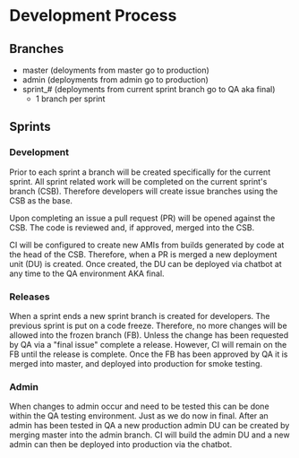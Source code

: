 # Development Process

## Branches

- master (deloyments from master go to production)
- admin (deployments from admin go to production)
- sprint_# (deployments from current sprint branch go to QA aka final)
  - 1 branch per sprint

## Sprints

### Development

Prior to each sprint a branch will be created specifically for the current sprint.
All sprint related work will be completed on the current sprint's branch (CSB).
Therefore developers will create issue branches using the CSB as the base.

Upon completing an issue a pull request (PR) will be opened against the CSB.
The code is reviewed and, if approved, merged into the CSB.

CI will be configured to create new AMIs from builds generated by code at the head of the CSB.
Therefore, when a PR is merged a new deployment unit (DU) is created. Once created, the DU can be deployed via chatbot at any time to the QA environment AKA final.

### Releases

When a sprint ends a new sprint branch is created for developers. The previous sprint is put on a code freeze.
Therefore, no more changes will be allowed into the frozen branch (FB). Unless the change has been requested by QA via a "final issue" complete a release.
However, CI will remain on the FB until the release is complete.
Once the FB has been approved by QA it is merged into master, and deployed into production for smoke testing.

### Admin

When changes to admin occur and need to be tested this can be done within the QA testing environment.
Just as we do now in final. After an admin has been tested in QA a new production admin DU can be created by merging master into the admin branch.
CI will build the admin DU and a new admin can then be deployed into production via the chatbot.

